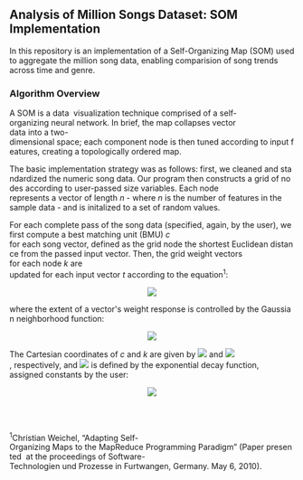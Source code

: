 ## Analysis of Million Songs Dataset: SOM Implementation

In this repository is an implementation of a Self-Organizing Map (SOM) used to aggregate the million song data, enabling comparision of song trends across time and genre.

### Algorithm Overview

A SOM is a data  visualization technique comprised of a self-organizing neural network. In brief, the map collapses vector  data into a two-dimensional space; each component node is then tuned according to input features, creating a topologically ordered map.

The basic implementation strategy was as follows: first, we cleaned and standardized the numeric song data. Our program then constructs a grid of nodes according to user-passed size variables. Each node represents a vector of length *n* - where *n* is the number of features in the sample data - and is initalized to a set of random values. 

For each complete pass of the song data (specified, again, by the user), we first compute a best matching unit (BMU) *c* for each song vector, defined as the grid node the shortest Euclidean distance from the passed input vector. Then, the grid weight vectors for each node *k* are updated for each input vector *t* according to the equation<sup>1</sup>:
<p align="center"><img src=https://latex.codecogs.com/gif.latex?w_k(t)=\frac{\sum_{t^{'}=0}^th_{ck}(t')\cdot&space;x(t')}{\sum_{t^{'}=0}^th_{ck}(t')}></p>
where the extent of a vector's weight response is controlled by the Gaussian neighborhood function:
<p align="center"><img src=https://latex.codecogs.com/gif.latex?h_{ck}(t)=\exp\bigg(\frac{\Vert&space;r_c-r_k\Vert^2}{\sigma(t)^2}\bigg)></p>

The Cartesian coordinates of *c* and *k* are given by <img src=https://latex.codecogs.com/gif.latex?r_c> and <img src=https://latex.codecogs.com/gif.latex?r_k>, respectively, and <img src=https://latex.codecogs.com/gif.latex?\sigma> is defined by the exponential decay function, assigned constants by the user:
<p align="center"><img src=https://latex.codecogs.com/gif.latex?\sigma(t)=\sigma_1\cdot&space;\bigg(\frac{\sigma_{t_f}}{\sigma_1}\bigg)^{\frac{t}{t_f}}></p>
<br><br>

<sup>1</sup>Christian Weichel, “Adapting Self-Organizing Maps to the MapReduce Programming Paradigm” (Paper presented  at the proceedings of Software-Technologien und Prozesse in Furtwangen, Germany. May 6, 2010).
